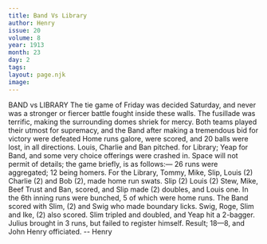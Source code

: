 ```yaml
---
title: Band Vs Library
author: Henry
issue: 20
volume: 8
year: 1913
month: 23
day: 2
tags:
layout: page.njk
image:
---
```

BAND vs LIBRARY    The tie game of Friday was decided Saturday, and never was a stronger or fiercer battle fought inside these walls. The fusillade was terrific, making the surrounding domes shriek for mercy. Both teams played their utmost for supremacy, and the Band after making a tremendous bid for victory were defeated Home runs galore, were scored, and 20 balls were lost, in all directions. Louis, Charlie and Ban pitched. for Library; Yeap for Band, and some very choice offerings were crashed in. Space will not permit of details; the game briefly, is as follows:— 26 runs were aggregated; 12 being homers. For the Library, Tommy, Mike, Slip, Louis (2) Charlie (2) and Bob (2), made home run swats. Slip (2) Louis (2) Stew, Mike, Beef Trust and Ban, scored, and Slip made (2) doubles, and Louis one. In the 6th inning runs were bunched, 5 of which were home runs. The Band scored with Slim, (2) and Swig who made boundary licks. Swig, Roge, Slim and Ike, (2) also scored. Slim tripled and doubled, and Yeap hit a 2-bagger. Julius brought in 3 runs, but failed to register himself. Result; 18—8, and John Henry officiated. -- Henry


